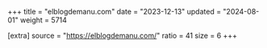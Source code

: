 +++
title = "elblogdemanu.com"
date = "2023-12-13"
updated = "2024-08-01"
weight = 5714

[extra]
source = "https://elblogdemanu.com/"
ratio = 41
size = 6
+++
